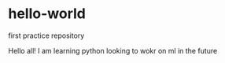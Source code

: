 # hello-world
first practice repository


Hello all!
I am learning python looking to wokr on ml in the future
